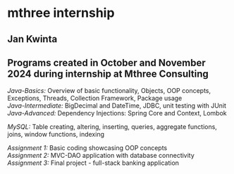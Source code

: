 mthree internship
==========
Jan Kwinta
----------
Programs created in October and November 2024 during internship at Mthree Consulting
----------
*Java-Basics:* Overview of basic functionality, Objects, OOP concepts, Exceptions, Threads, Collection Framework, Package usage  
*Java-Intermediate:* BigDecimal and DateTime, JDBC, unit testing with JUnit  
*Java-Advanced:* Dependency Injections: Spring Core and Context, Lombok  
  
*MySQL:* Table creating, altering, inserting, queries, aggregate functions, joins, window functions, indexing
  
*Assignment 1:* Basic coding showcasing OOP concepts  
*Assignment 2:* MVC-DAO application with database connectivity  
*Assignment 3:* Final project - full-stack banking application 
